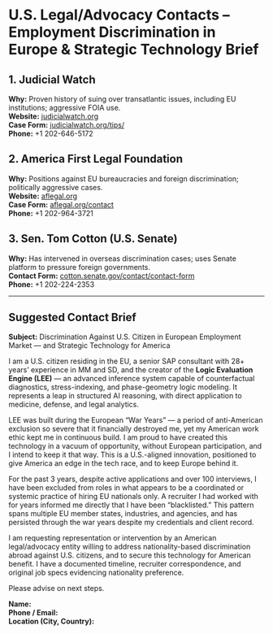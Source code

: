 # U.S. Legal/Advocacy Contacts – Employment Discrimination in Europe & Strategic Technology Brief

## 1. Judicial Watch
**Why:** Proven history of suing over transatlantic issues, including EU institutions; aggressive FOIA use.  
**Website:** [judicialwatch.org](https://www.judicialwatch.org)  
**Case Form:** [judicialwatch.org/tips/](https://www.judicialwatch.org/tips/)  
**Phone:** +1 202-646-5172  

## 2. America First Legal Foundation
**Why:** Positions against EU bureaucracies and foreign discrimination; politically aggressive cases.  
**Website:** [aflegal.org](https://aflegal.org)  
**Case Form:** [aflegal.org/contact](https://aflegal.org/contact)  
**Phone:** +1 202-964-3721  

## 3. Sen. Tom Cotton (U.S. Senate)
**Why:** Has intervened in overseas discrimination cases; uses Senate platform to pressure foreign governments.  
**Contact Form:** [cotton.senate.gov/contact/contact-form](https://www.cotton.senate.gov/contact/contact-form)  
**Phone:** +1 202-224-2353  

---

## Suggested Contact Brief

**Subject:** Discrimination Against U.S. Citizen in European Employment Market — and Strategic Technology for America

I am a U.S. citizen residing in the EU, a senior SAP consultant with 28+ years’ experience in MM and SD, and the creator of the **Logic Evaluation Engine (LEE)** — an advanced inference system capable of counterfactual diagnostics, stress-indexing, and phase-geometry logic modeling. It represents a leap in structured AI reasoning, with direct application to medicine, defense, and legal analytics.

LEE was built during the European “War Years” — a period of anti-American exclusion so severe that it financially destroyed me, yet my American work ethic kept me in continuous build. I am proud to have created this technology in a vacuum of opportunity, without European participation, and I intend to keep it that way. This is a U.S.-aligned innovation, positioned to give America an edge in the tech race, and to keep Europe behind it.

For the past 3 years, despite active applications and over 100 interviews, I have been excluded from roles in what appears to be a coordinated or systemic practice of hiring EU nationals only. A recruiter I had worked with for years informed me directly that I have been “blacklisted.” This pattern spans multiple EU member states, industries, and agencies, and has persisted through the war years despite my credentials and client record.

I am requesting representation or intervention by an American legal/advocacy entity willing to address nationality-based discrimination abroad against U.S. citizens, and to secure this technology for American benefit. I have a documented timeline, recruiter correspondence, and original job specs evidencing nationality preference.

Please advise on next steps.

**Name:**  
**Phone / Email:**  
**Location (City, Country):**
